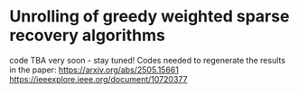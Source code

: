 # Unrolling of greedy weighted sparse recovery algorithms
code TBA very soon - stay tuned!
Codes needed to regenerate the results in the paper:
https://arxiv.org/abs/2505.15661
https://ieeexplore.ieee.org/document/10720377
